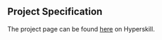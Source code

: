 ## Project Specification

The project page can be found [here](https://hyperskill.org/projects/175?track=2) on Hyperskill.